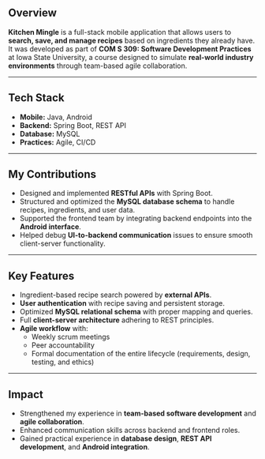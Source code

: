 
## Overview
**Kitchen Mingle** is a full-stack mobile application that allows users to **search, save, and manage recipes** based on ingredients they already have.  
It was developed as part of **COM S 309: Software Development Practices** at Iowa State University, a course designed to simulate **real-world industry environments** through team-based agile collaboration.

---

## Tech Stack
- **Mobile:** Java, Android  
- **Backend:** Spring Boot, REST API  
- **Database:** MySQL  
- **Practices:** Agile, CI/CD  

---

## My Contributions
- Designed and implemented **RESTful APIs** with Spring Boot.  
- Structured and optimized the **MySQL database schema** to handle recipes, ingredients, and user data.  
- Supported the frontend team by integrating backend endpoints into the **Android interface**.  
- Helped debug **UI-to-backend communication** issues to ensure smooth client-server functionality.  

---

## Key Features
- Ingredient-based recipe search powered by **external APIs**.  
- **User authentication** with recipe saving and persistent storage.  
- Optimized **MySQL relational schema** with proper mapping and queries.  
- Full **client-server architecture** adhering to REST principles.  
- **Agile workflow** with:
  - Weekly scrum meetings  
  - Peer accountability  
  - Formal documentation of the entire lifecycle (requirements, design, testing, and ethics)  

---

## Impact
- Strengthened my experience in **team-based software development** and **agile collaboration**.  
- Enhanced communication skills across backend and frontend roles.  
- Gained practical experience in **database design**, **REST API development**, and **Android integration**.  
